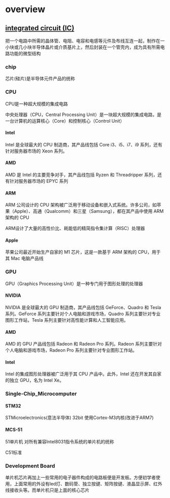 # overview

## [integrated circuit (IC)](integrated_circuit.md)

把一个电路中所需的晶体管、电阻、电容和电感等元件及布线互连一起，制作在一小块或几小块半导体晶片或介质基片上，然后封装在一个管壳内，成为具有所需电路功能的微型结构

### chip

芯片(硅片)是半导体元件产品的统称

### CPU

CPU是一种超大规模的集成电路

中央处理器（CPU，Central Processing Unit）是一块超大规模的集成电路，是一台计算机的运算核心（Core）和控制核心（Control Unit）

#### Intel

Intel 是全球最大的 CPU 制造商，其产品线包括 Core i3、i5、i7、i9 系列，还有针对服务器市场的 Xeon 系列。

#### AMD

AMD 是 Intel 的主要竞争对手，其产品线包括 Ryzen 和 Threadripper 系列，还有针对服务器市场的 EPYC 系列

#### ARM

ARM 公司设计的 CPU 架构被广泛用于移动设备和嵌入式系统。许多公司，如苹果（Apple）、高通（Qualcomm）和三星（Samsung），都在其产品中使用 ARM 架构的 CPU

ARM设计了大量的高性价比、耗能低的精简指令集计算（RISC）处理器

#### Apple

苹果公司最近开始生产自家的 M1 芯片，这是一款基于 ARM 架构的 CPU，用于其 Mac 电脑产品线

### GPU

GPU（Graphics Processing Unit）是一种专门用于图形处理的处理器

#### NVIDIA

NVIDIA 是全球最大的 GPU 制造商，其产品线包括 GeForce、Quadro 和 Tesla 系列。GeForce 系列主要针对个人电脑和游戏市场，Quadro 系列主要针对专业图形工作站，Tesla 系列主要针对高性能计算和人工智能应用。

#### AMD

AMD 的 GPU 产品线包括 Radeon 和 Radeon Pro 系列。Radeon 系列主要针对个人电脑和游戏市场，Radeon Pro 系列主要针对专业图形工作站。

#### Intel

Intel 的集成图形处理器被广泛用于其 CPU 产品中。此外，Intel 还在开发其自家的独立 GPU，名为 Intel Xe。

### Single-Chip_Microcomputer

#### STM32

STMicroelectronics(意法半导体) 32bit 使用Cortex-M3内核(改进于ARM7)

#### MCS-51

51单片机 对所有兼容Intel8031指令系统的单片机的统称

C51标准

### Development Board

单片机芯片再加上一些常用的电子器件构成的电路板便是开发板。方便初学者使用，上面常用的外设有led灯、数码管、独立按键、矩阵按键、液晶显示屏、红外线接收头等。而单片机只是上面的核心芯片

## 
